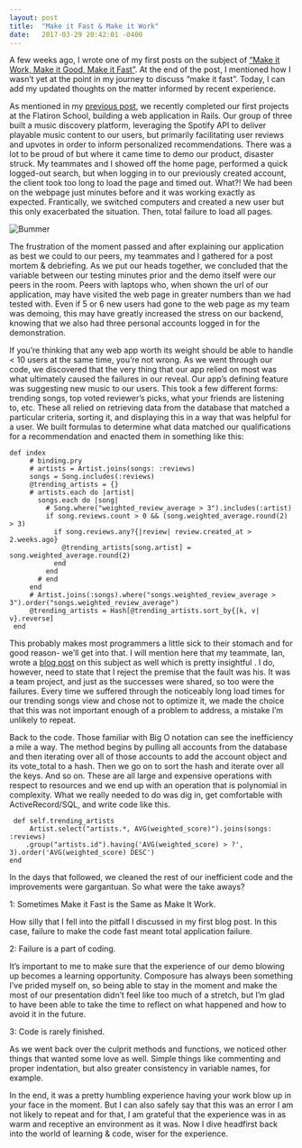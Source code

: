 ```yaml
---
layout: post
title:  "Make it Fast & Make it Work"
date:   2017-03-29 20:42:01 -0400
---
```


A few weeks ago, I wrote one of my first posts on the subject of [“Make it Work, Make it Good, Make it Fast”](http://jeffreyhechler.com/2017/02/19/make_it_work_make_it_good_make_it_fast/). At the end of the post, I mentioned how I wasn’t yet at the point in my journey to discuss “make it fast”. Today, I can add my updated thoughts on the matter informed by recent experience.

As mentioned in my [previous post](http://jeffreyhechler.com/2017/03/20/all_about_upvotes/), we recently completed our first projects at the Flatiron School, building a web application in Rails. Our group of three built a music discovery platform, leveraging the Spotify API to deliver playable music content to our users, but primarily facilitating user reviews and upvotes in order to inform personalized recommendations. There was a lot to be proud of but where it came time to demo our product, disaster struck. My teammates and I showed off the home page, performed a quick logged-out search, but when logging in to our previously created account, the client took too long to load the page and timed out. What?! We had been on the webpage just minutes before and it was working exactly as expected. Frantically, we switched computers and created a new user but this only exacerbated the situation. Then, total failure to load all pages. 

![Bummer](https://media.giphy.com/media/KRuu5c6Vdhd0A/giphy.gif)

The frustration of the moment passed and after explaining our application as best we could to our peers, my teammates and I gathered for a post mortem & debriefing. As we put our heads together, we concluded that the variable between our testing minutes prior and the demo itself were our peers in the room. Peers with laptops who, when shown the url of our application, may have visited the web page in greater numbers than we had tested with. Even if 5 or 6 new users had gone to the web page as my team was demoing, this may have greatly increased the stress on our backend, knowing that we also had three personal accounts logged in for the demonstration. 

If you’re thinking that any web app worth its weight should be able to handle < 10 users at the same time, you’re not wrong. As we went through our code, we discovered that the very thing that our app relied on most was what ultimately caused the failures in our reveal. Our app’s defining feature was suggesting new music to our users. This took a few different forms: trending songs, top voted reviewer’s picks, what your friends are listening to, etc. These all relied on retrieving data from the database that matched a particular criteria, sorting it, and displaying this in a way that was helpful for a user. We built formulas to determine what data matched our qualifications for a recommendation and enacted them in something like this:

```
def index
     # binding.pry
     # artists = Artist.joins(songs: :reviews)
     songs = Song.includes(:reviews)
     @trending_artists = {}
     # artists.each do |artist|
       songs.each do |song|
         # Song.where("weighted_review_average > 3").includes(:artist)
         if song.reviews.count > 0 && (song.weighted_average.round(2) > 3)
           if song.reviews.any?{|review| review.created_at > 2.weeks.ago}
             @trending_artists[song.artist] = song.weighted_average.round(2)
           end
         end
       # end
     end
     # Artist.joins(:songs).where("songs.weighted_review_average > 3").order("songs.weighted_review_average")
     @trending_artists = Hash[@trending_artists.sort_by{|k, v| v}.reverse]
 end
```

This probably makes most programmers a little sick to their stomach and for good reason- we’ll get into that. I will mention here that my teammate, Ian, wrote a [blog post](https://ianboynton.tumblr.com/post/158495373349/learning-from-failure) on this subject as well which is pretty insightful . I do, however, need to state that I reject the premise that the fault was his. It was a team project, and just as the successes were shared, so too were the failures. Every time we suffered through the noticeably long load times for our trending songs view and chose not to optimize it, we made the choice that this was not important enough of a problem to address, a mistake I’m unlikely to repeat.

Back to the code. Those familiar with Big O notation can see the inefficiency a mile a way. The method begins by pulling all accounts from the database and then iterating over all of those accounts to add the account object and its vote_total to a hash. Then we go on to sort the hash and iterate over all the keys. And so on. These are all large and expensive operations with respect to resources and we end up with an operation that is polynomial in complexity. What we really needed to do was dig in, get comfortable with ActiveRecord/SQL, and write code like this.

```
 def self.trending_artists
     Artist.select("artists.*, AVG(weighted_score)").joins(songs: :reviews)
	.group("artists.id").having('AVG(weighted_score) > ?', 3).order('AVG(weighted_score) DESC')
end
```

In the days that followed, we cleaned the rest of our inefficient code and the improvements were gargantuan. So what were the take aways?

1: Sometimes Make it Fast is the Same as Make It Work. 

How silly that I fell into the pitfall I discussed in my first blog post. In this case, failure to make the code fast meant total application failure. 

2: Failure is a part of coding.

It’s important to me to make sure that the experience of our demo blowing up becomes a learning opportunity. Composure has always been something I’ve prided myself on, so being able to stay in the moment and make the most of our presentation didn’t feel like too much of a stretch, but I’m glad to have been able to take the time to reflect on what happened and how to avoid it in the future.

3: Code is rarely finished. 

As we went back over the culprit methods and functions, we noticed other things that wanted some love as well. Simple things like commenting and proper indentation, but also greater consistency in variable names, for example.

In the end, it was a pretty humbling experience having your work blow up in your face in the moment. But I can also safely say that this was an error I am not likely to repeat and for that, I am grateful that the experience was in as warm and receptive an environment as it was. Now I dive headfirst back into the world of learning & code, wiser for the experience.
